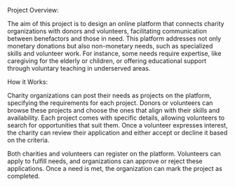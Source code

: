 Project Overview:

The aim of this project is to design an online platform that connects charity organizations with donors and volunteers, facilitating communication between benefactors and those in need. This platform addresses not only monetary donations but also non-monetary needs, such as specialized skills and volunteer work. For instance, some needs require expertise, like caregiving for the elderly or children, or offering educational support through voluntary teaching in underserved areas.

How it Works:

Charity organizations can post their needs as projects on the platform, specifying the requirements for each project. Donors or volunteers can browse these projects and choose the ones that align with their skills and availability. Each project comes with specific details, allowing volunteers to search for opportunities that suit them. Once a volunteer expresses interest, the charity can review their application and either accept or decline it based on the criteria.

Both charities and volunteers can register on the platform. Volunteers can apply to fulfill needs, and organizations can approve or reject these applications. Once a need is met, the organization can mark the project as completed.
